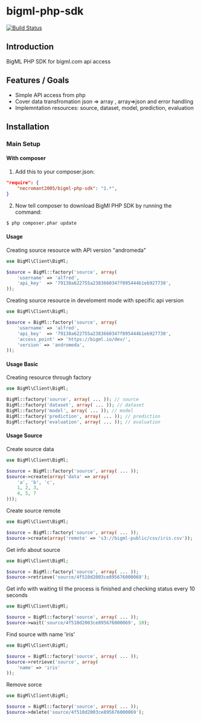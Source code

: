 bigml-php-sdk
=============

[![Build Status](https://drone.io/github.com/necromant2005/bigml-php-sdk/status.png)](https://drone.io/github.com/necromant2005/bigml-php-sdk/latest)

Introduction
------------

BigML PHP SDK for bigml.com api access

Features / Goals
----------------

* Simple API access from php
* Cover data transfromation json => array , array=>json and error handling
* Implemntation resources: source, dataset, model, prediction, evaluation

Installation
------------

### Main Setup

#### With composer

1. Add this to your composer.json:

```json
"require": {
    "necromant2005/bigml-php-sdk": "1.*",
}
```

2. Now tell composer to download BigMl PHP SDK by running the command:

```bash
$ php composer.phar update
```

#### Usage

Creating source resource with API version "andromeda"
```php
use BigMl\Client\BigMl;

$source = BigMl::factory('source', array(
    'username' => 'alfred',
    'api_key'  => '79138a622755a2383660347f895444b1eb927730',
));
```

Creating source resource in develoment mode with specific api version
```php
use BigMl\Client\BigMl;

$source = BigMl::factory('source', array(
    'username' => 'alfred',
    'api_key'  => '79138a622755a2383660347f895444b1eb927730',
    'access_point' => 'https://bigml.io/dev/',
    'version' => 'andromeda',
));
```

#### Usage Basic

Creating resource through factory
```php
use BigMl\Client\BigMl;

BigMl::factory('source', array( ... )); // source
BigMl::factory('dataset', array( ... )); // dataset
BigMl::factory('model', array( ... )); // model
BigMl::factory('prediction', array( ... )); // prediction
BigMl::factory('evaluation', array( ... )); // evaluation
```

#### Usage Source
Create source data
```php
use BigMl\Client\BigMl;

$source = BigMl::factory('source', array( ... ));
$source->create(array('data' => array(
    'a', 'b', 'c',
    1, 2, 3,
    4, 5, 7
)));
```

Create source remote
```php
use BigMl\Client\BigMl;

$source = BigMl::factory('source', array( ... ));
$source->create(array('remote' => 's3://bigml-public/csv/iris.csv'));
```

Get info about source
```php
use BigMl\Client\BigMl;

$source = BigMl::factory('source', array( ... ));
$source->retrieve('source/4f510d2003ce895676000069');
```

Get info with waiting til the process is finished and checking status every 10 seconds
```php
use BigMl\Client\BigMl;

$source = BigMl::factory('source', array( ... ));
$source->wait('source/4f510d2003ce895676000069', 10);
```

Find source with name 'iris'
```php
use BigMl\Client\BigMl;

$source = BigMl::factory('source', array( ... ));
$source->retrieve('source', array(
    'name' => 'iris'
));
```

Remove sorce
```php
use BigMl\Client\BigMl;

$source = BigMl::factory('source', array( ... ));
$source->delete('source/4f510d2003ce895676000069');
```
